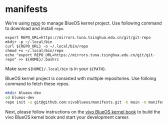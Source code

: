 # manifests

We're using [repo](https://source.android.com/docs/setup/reference/repo) to manage BlueOS kernel project.
Use following command to download and install `repo`.
```
export REPO_URL=https://mirrors.tuna.tsinghua.edu.cn/git/git-repo
mkdir -p ~/.local/bin
curl ${REPO_URL} -o ~/.local/bin/repo
chmod +x ~/.local/bin/repo
echo "export REPO_URL=https://mirrors.tuna.tsinghua.edu.cn/git/git-repo" >> ${HOME}/.bashrc
```
Make sure `${HOME}/.local/bin` is in your `${PATH}`.

BlueOS kernel project is consisted with multiple repositories. Use folloing command to fetch these repos.
```bash
mkdir blueos-dev
cd blueos-dev
repo init -u git@github.com:vivoblueos/manifests.git -b main -m manifest.xml && repo sync
```
Next, please follow instructions on the [vivo BlueOS kernel book](https://github.com/vivoblueos/book/blob/main/src/SUMMARY.md)
to build the vivo BlueOS kernel book and start your development career.
